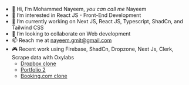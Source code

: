 - 👋 Hi, I’m Mohammed Nayeem, _you can call me_ Nayeem
- 👀 I’m interested in React JS - Front-End Development
- 🌱 I’m currently working on Next JS, React JS, Typescript, ShadCn, and Tailwind CSS
- 💞️ I’m looking to collaborate on Web development
- 📫 Reach me at nayeem.gmit@gmail.com
- 🎮 Recent work using Firebase, ShadCn, Dropzone, Next Js, Clerk, Scrape data with Oxylabs
     - [Dropbox clone](https://dropbox-8cbdl4pks-itsmohammednayeem.vercel.app/)
     - [Portfolio 2](https://portfolio-2-0-iscu6lzq3-itsmohammednayeem.vercel.app/)
     - [Booking.com clone](https://booking-clone-nlxt2k5hj-itsmohammednayeem.vercel.app)

<!---
itsMohammedNayeem/itsMohammedNayeem is a ✨ special ✨ repository because its `README.md` (this file) appears on your GitHub profile.
You can click the Preview link to take a look at your changes.
--->
